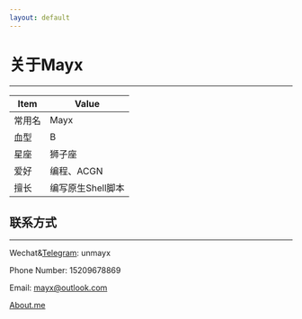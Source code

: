 ```yaml
---
layout: default
---
```


# 关于Mayx

 * * *

| Item | Value |
| - | - |
| 常用名 | Mayx |
| 血型 | B |
| 星座 | 狮子座 |
| 爱好 | 编程、ACGN |
| 擅长 | 编写原生Shell脚本 |

## 联系方式

 * * *
 
 Wechat&[Telegram](https://t.me/unmayx): unmayx
 
 Phone Number: 15209678869
 
 Email: <mayx@outlook.com>
 
 [About.me](https://about.me/mayx)
